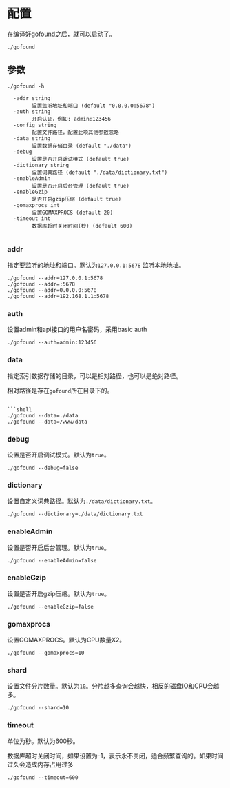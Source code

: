 # 配置

在编译好[gofound](./compile.md)之后，就可以启动了。

```shell
./gofound
```

## 参数

```shell
./gofound -h

  -addr string
        设置监听地址和端口 (default "0.0.0.0:5678")
  -auth string
        开启认证，例如: admin:123456
  -config string
        配置文件路径，配置此项其他参数忽略
  -data string
        设置数据存储目录 (default "./data")
  -debug
        设置是否开启调试模式 (default true)
  -dictionary string
        设置词典路径 (default "./data/dictionary.txt")
  -enableAdmin
        设置是否开启后台管理 (default true)
  -enableGzip
        是否开启gzip压缩 (default true)
  -gomaxprocs int
        设置GOMAXPROCS (default 20)
  -timeout int
        数据库超时关闭时间(秒) (default 600)


```

### addr

指定要监听的地址和端口。默认为`127.0.0.1:5678` 监听本地地址。

```shell
./gofound --addr=127.0.0.1:5678  
./gofound --addr=:5678  
./gofound --addr=0.0.0.0:5678  
./gofound --addr=192.168.1.1:5678  
```

### auth

设置admin和api接口的用户名密码，采用basic auth

```shell
./gofound --auth=admin:123456
```

### data

指定索引数据存储的目录，可以是相对路径，也可以是绝对路径。

相对路径是存在`gofound`所在目录下的。

```shell

```shell
./gofound --data=./data
./gofound --data=/www/data
```

### debug

设置是否开启调试模式。默认为`true`。

```shell
./gofound --debug=false
```

### dictionary

设置自定义词典路径。默认为`./data/dictionary.txt`。

```shell
./gofound --dictionary=./data/dictionary.txt
```

### enableAdmin

设置是否开启后台管理。默认为`true`。

```shell
./gofound --enableAdmin=false
```

### enableGzip

设置是否开启gzip压缩。默认为`true`。

```shell
./gofound --enableGzip=false
```

### gomaxprocs

设置GOMAXPROCS。默认为CPU数量X2。

```shell
./gofound --gomaxprocs=10
```

### shard

设置文件分片数量。默认为`10`。分片越多查询会越快，相反的磁盘IO和CPU会越多。

```shell
./gofound --shard=10
```

### timeout

单位为秒。默认为600秒。

数据库超时关闭时间，如果设置为-1，表示永不关闭，适合频繁查询的。如果时间过久会造成内存占用过多

```shell
./gofound --timeout=600
```